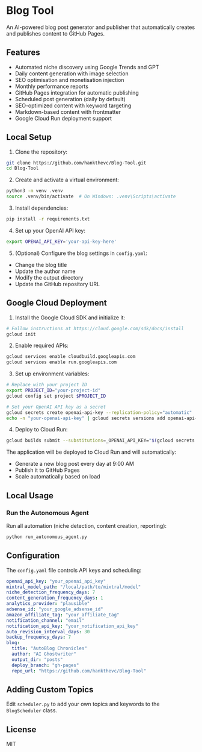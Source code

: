 # Blog Tool

An AI-powered blog post generator and publisher that automatically creates and publishes content to GitHub Pages.

## Features

- Automated niche discovery using Google Trends and GPT
- Daily content generation with image selection
- SEO optimisation and monetisation injection
- Monthly performance reports
- GitHub Pages integration for automatic publishing
- Scheduled post generation (daily by default)
- SEO-optimized content with keyword targeting
- Markdown-based content with frontmatter
- Google Cloud Run deployment support

## Local Setup

1. Clone the repository:
```bash
git clone https://github.com/hankthevc/Blog-Tool.git
cd Blog-Tool
```

2. Create and activate a virtual environment:
```bash
python3 -m venv .venv
source .venv/bin/activate  # On Windows: .venv\Scripts\activate
```

3. Install dependencies:
```bash
pip install -r requirements.txt
```

4. Set up your OpenAI API key:
```bash
export OPENAI_API_KEY='your-api-key-here'
```

5. (Optional) Configure the blog settings in `config.yaml`:
- Change the blog title
- Update the author name
- Modify the output directory
- Update the GitHub repository URL

## Google Cloud Deployment

1. Install the Google Cloud SDK and initialize it:
```bash
# Follow instructions at https://cloud.google.com/sdk/docs/install
gcloud init
```

2. Enable required APIs:
```bash
gcloud services enable cloudbuild.googleapis.com
gcloud services enable run.googleapis.com
```

3. Set up environment variables:
```bash
# Replace with your project ID
export PROJECT_ID="your-project-id"
gcloud config set project $PROJECT_ID

# Set your OpenAI API key as a secret
gcloud secrets create openai-api-key --replication-policy="automatic"
echo -n "your-openai-api-key" | gcloud secrets versions add openai-api-key --data-file=-
```

4. Deploy to Cloud Run:
```bash
gcloud builds submit --substitutions=_OPENAI_API_KEY="$(gcloud secrets versions access latest --secret=openai-api-key)"
```

The application will be deployed to Cloud Run and will automatically:
- Generate a new blog post every day at 9:00 AM
- Publish it to GitHub Pages
- Scale automatically based on load

## Local Usage

### Run the Autonomous Agent

Run all automation (niche detection, content creation, reporting):

```bash
python run_autonomous_agent.py
```

## Configuration

The `config.yaml` file controls API keys and scheduling:

```yaml
openai_api_key: "your_openai_api_key"
mixtral_model_path: "/local/path/to/mixtral/model"
niche_detection_frequency_days: 7
content_generation_frequency_days: 1
analytics_provider: "plausible"
adsense_id: "your_google_adsense_id"
amazon_affiliate_tag: "your_affiliate_tag"
notification_channel: "email"
notification_api_key: "your_notification_api_key"
auto_revision_interval_days: 30
backup_frequency_days: 7
blog:
  title: "AutoBlog Chronicles"
  author: "AI Ghostwriter"
  output_dir: "posts"
  deploy_branch: "gh-pages"
  repo_url: "https://github.com/hankthevc/Blog-Tool"
```

## Adding Custom Topics

Edit `scheduler.py` to add your own topics and keywords to the `BlogScheduler` class.

## License

MIT
